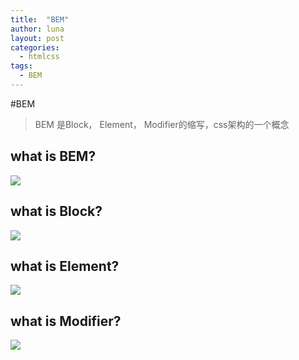 ```yaml
---
title:  "BEM"
author: luna
layout: post
categories: 
  - htmlcss
tags: 
  - BEM
---
```


#BEM
> BEM 是Block， Element， Modifier的缩写，css架构的一个概念

## what is BEM?

![](http://guhuina.github.io/images/bem/4.png)

## what is Block?

![](http://guhuina.github.io/images/bem/1.png)

## what is Element?

![](http://guhuina.github.io/images/bem/2.png)

## what is Modifier?

![](http://guhuina.github.io/images/bem/3.png)
